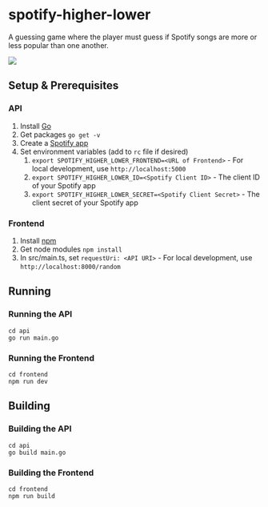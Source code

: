 # spotify-higher-lower

A guessing game where the player must guess if Spotify songs are more or less popular than one another.

![](https://github.com/ZadenRB/spotify-higher-lower/blob/master/Higher-Lower.gif)

## Setup & Prerequisites

### API

1. Install [Go](https://go.dev/doc/install)
2. Get packages `go get -v`
3. Create a [Spotify app](https://developer.spotify.com/dashboard/applications)
4. Set environment variables (add to `rc` file if desired)
	1. `export SPOTIFY_HIGHER_LOWER_FRONTEND=<URL of Frontend>` - For local development, use `http://localhost:5000`
	2. `export SPOTIFY_HIGHER_LOWER_ID=<Spotify Client ID>` - The client ID of your Spotify app
	3. `export SPOTIFY_HIGHER_LOWER_SECRET=<Spotify Client Secret>` - The client secret of your Spotify app

### Frontend

1. Install [npm](https://docs.npmjs.com/cli/v7/configuring-npm/install)
2. Get node modules `npm install`
3. In src/main.ts, set `requestUri: <API URI>` - For local development, use `http://localhost:8000/random`
	
## Running

### Running the API

	cd api
	go run main.go

### Running the Frontend

	cd frontend
	npm run dev

## Building

### Building the API

	cd api
	go build main.go

### Building the Frontend

	cd frontend
	npm run build
